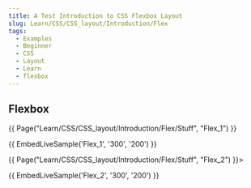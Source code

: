 ```yaml
---
title: A Test Introduction to CSS Flexbox Layout
slug: Learn/CSS/CSS_layout/Introduction/Flex
tags:
  - Examples
  - Beginner
  - CSS
  - Layout
  - Learn
  - flexbox
---
```

## Flexbox

<!--
Grab the content of the live samples from a different page. This tests
that the page must be fully rendered before extracting the live samples,
and also tests that prerequisites are handled as part of the rendering
and live-sample-building process.
-->

{{ Page("Learn/CSS/CSS_layout/Introduction/Flex/Stuff", "Flex_1") }}

{{ EmbedLiveSample('Flex_1', '300', '200') }}

{{ Page("Learn/CSS/CSS_layout/Introduction/Flex/Stuff", "Flex_2") }}>

{{ EmbedLiveSample('Flex_2', '300', '200') }}
